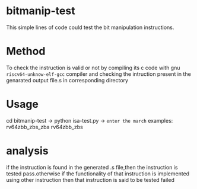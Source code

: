 # bitmanip-test
This simple lines of code could test the bit manipulation instructions.
# Method 
To check the instruction is valid or not by compiling its c code with gnu `riscv64-unknow-elf-gcc` compiler and checking the intruction present in the genarated output file.s in corresponding directory
# Usage
cd bitmanip-test -> 
python isa-test.py ->
```enter the march```
examples:
rv64zbb_zbs_zba 
rv64zbb_zbs 
# analysis
if the instruction is found in the generated .s file,then the instruction is tested pass.otherwise if the functionality of that instruction is implemented using other instruction then that instruction is said to be tested failed


